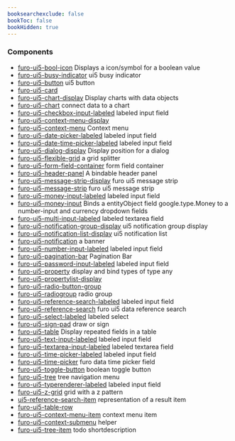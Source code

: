 ```yaml
---
booksearchexclude: false
bookToc: false
bookHidden: true
---
```


### Components

- [furo-ui5-bool-icon](furo-ui5-bool-icon.md) Displays a icon/symbol for a boolean value
- [furo-ui5-busy-indicator](furo-ui5-busy-indicator.md) ui5 busy indicator
- [furo-ui5-button](furo-ui5-button.md) ui5 button
- [furo-ui5-card](furo-ui5-card.md) 
- [furo-ui5-chart-display](furo-ui5-chart-display.md) Display charts with data objects
- [furo-ui5-chart](furo-ui5-chart.md) connect data to a chart
- [furo-ui5-checkbox-input-labeled](furo-ui5-checkbox-input-labeled.md) labeled input field
- [furo-ui5-context-menu-display](furo-ui5-context-menu-display.md) 
- [furo-ui5-context-menu](furo-ui5-context-menu.md) Context menu
- [furo-ui5-date-picker-labeled](furo-ui5-date-picker-labeled.md) labeled input field
- [furo-ui5-date-time-picker-labeled](furo-ui5-date-time-picker-labeled.md) labeled input field
- [furo-ui5-dialog-display](furo-ui5-dialog-display.md) Display position for a dialog
- [furo-ui5-flexible-grid](furo-ui5-flexible-grid.md) a grid splitter
- [furo-ui5-form-field-container](furo-ui5-form-field-container.md) form field container
- [furo-ui5-header-panel](furo-ui5-header-panel.md) A bindable header panel
- [furo-ui5-message-strip-display](furo-ui5-message-strip-display.md) furo ui5 message strip
- [furo-ui5-message-strip](furo-ui5-message-strip.md) furo ui5 message strip
- [furo-ui5-money-input-labeled](furo-ui5-money-input-labeled.md) labeled input field
- [furo-ui5-money-input](furo-ui5-money-input.md) Binds a entityObject field google.type.Money to a number-input and currency dropdown fields
- [furo-ui5-multi-input-labeled](furo-ui5-multi-input-labeled.md) labeled textarea field
- [furo-ui5-notification-group-display](furo-ui5-notification-group-display.md) ui5 notification group display
- [furo-ui5-notification-list-display](furo-ui5-notification-list-display.md) ui5 notification list
- [furo-ui5-notification](furo-ui5-notification.md) a banner
- [furo-ui5-number-input-labeled](furo-ui5-number-input-labeled.md) labeled input field
- [furo-ui5-pagination-bar](furo-ui5-pagination-bar.md) Pagination Bar
- [furo-ui5-password-input-labeled](furo-ui5-password-input-labeled.md) labeled input field
- [furo-ui5-property](furo-ui5-property.md) display and bind types of type any
- [furo-ui5-propertylist-display](furo-ui5-propertylist-display.md) 
- [furo-ui5-radio-button-group](furo-ui5-radio-button-group.md) 
- [furo-ui5-radiogroup](furo-ui5-radiogroup.md) radio group
- [furo-ui5-reference-search-labeled](furo-ui5-reference-search-labeled.md) labeled input field
- [furo-ui5-reference-search](furo-ui5-reference-search.md) furo ui5 data reference search
- [furo-ui5-select-labeled](furo-ui5-select-labeled.md) labeled select
- [furo-ui5-sign-pad](furo-ui5-sign-pad.md) draw or sign
- [furo-ui5-table](furo-ui5-table.md) Display repeated fields in a table
- [furo-ui5-text-input-labeled](furo-ui5-text-input-labeled.md) labeled input field
- [furo-ui5-textarea-input-labeled](furo-ui5-textarea-input-labeled.md) labeled textarea field
- [furo-ui5-time-picker-labeled](furo-ui5-time-picker-labeled.md) labeled input field
- [furo-ui5-time-picker](furo-ui5-time-picker.md) furo data time picker field
- [furo-ui5-toggle-button](furo-ui5-toggle-button.md) boolean toggle button
- [furo-ui5-tree](furo-ui5-tree.md) tree navigation menu
- [furo-ui5-typerenderer-labeled](furo-ui5-typerenderer-labeled.md) labeled input field
- [furo-ui5-z-grid](furo-ui5-z-grid.md) grid with a z pattern
- [ui5-reference-search-item](ui5-reference-search-item.md) representation of a result item
- [furo-ui5-table-row](furo-ui5-table-row.md) 
- [furo-ui5-context-menu-item](furo-ui5-context-menu-item.md) context menu item
- [furo-ui5-context-submenu](furo-ui5-context-submenu.md) helper
- [furo-ui5-tree-item](furo-ui5-tree-item.md) todo shortdescription
